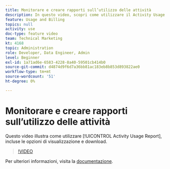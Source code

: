 ```yaml
---
title: Monitorare e creare rapporti sull’utilizzo delle attività
description: In questo video, scopri come utilizzare il Activity Usage Report (Rapporto sull’utilizzo dell’attività), incluse le opzioni di visualizzazione e download.
feature: Usage and Billing
topics: null
activity: use
doc-type: feature video
team: Technical Marketing
kt: 4168
topic: Administration
role: Developer, Data Engineer, Admin
level: Beginner
exl-id: 1a71ad6e-6583-4228-8a40-59501cb414b0
source-git-commit: d4874d9f6d7a36bb81ac183eb8b853d893822ae0
workflow-type: tm+mt
source-wordcount: '51'
ht-degree: 0%

---
```


# Monitorare e creare rapporti sull’utilizzo delle attività

Questo video illustra come utilizzare [!UICONTROL Activity Usage Report], incluse le opzioni di visualizzazione e download.

>[!VIDEO](https://video.tv.adobe.com/v/31443/?quality=12)

Per ulteriori informazioni, visita la [documentazione](https://experienceleague.adobe.com/docs/audience-manager/user-guide/features/administration/activity-usage-reporting.html?lang=it).
